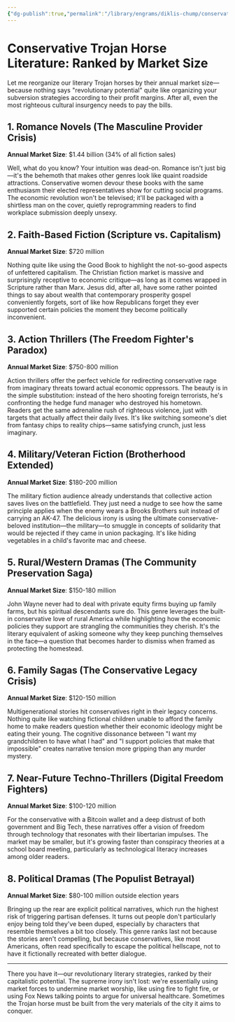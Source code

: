 ```yaml
---
{"dg-publish":true,"permalink":"/library/engrams/diklis-chump/conservative-trojan-horse-literature-ranked-by-market-size/","tags":["DC/Conservatives"]}
---
```


# Conservative Trojan Horse Literature: Ranked by Market Size

Let me reorganize our literary Trojan horses by their annual market size—because nothing says "revolutionary potential" quite like organizing your subversion strategies according to their profit margins. After all, even the most righteous cultural insurgency needs to pay the bills.

## 1. Romance Novels (The Masculine Provider Crisis)

**Annual Market Size**: $1.44 billion (34% of all fiction sales)

Well, what do you know? Your intuition was dead-on. Romance isn't just big—it's the behemoth that makes other genres look like quaint roadside attractions. Conservative women devour these books with the same enthusiasm their elected representatives show for cutting social programs. The economic revolution won't be televised; it'll be packaged with a shirtless man on the cover, quietly reprogramming readers to find workplace submission deeply unsexy.

## 2. Faith-Based Fiction (Scripture vs. Capitalism)

**Annual Market Size**: $720 million

Nothing quite like using the Good Book to highlight the not-so-good aspects of unfettered capitalism. The Christian fiction market is massive and surprisingly receptive to economic critique—as long as it comes wrapped in Scripture rather than Marx. Jesus did, after all, have some rather pointed things to say about wealth that contemporary prosperity gospel conveniently forgets, sort of like how Republicans forget they ever supported certain policies the moment they become politically inconvenient.

## 3. Action Thrillers (The Freedom Fighter's Paradox)

**Annual Market Size**: $750-800 million

Action thrillers offer the perfect vehicle for redirecting conservative rage from imaginary threats toward actual economic oppressors. The beauty is in the simple substitution: instead of the hero shooting foreign terrorists, he's confronting the hedge fund manager who destroyed his hometown. Readers get the same adrenaline rush of righteous violence, just with targets that actually affect their daily lives. It's like switching someone's diet from fantasy chips to reality chips—same satisfying crunch, just less imaginary.

## 4. Military/Veteran Fiction (Brotherhood Extended)

**Annual Market Size**: $180-200 million

The military fiction audience already understands that collective action saves lives on the battlefield. They just need a nudge to see how the same principle applies when the enemy wears a Brooks Brothers suit instead of carrying an AK-47. The delicious irony is using the ultimate conservative-beloved institution—the military—to smuggle in concepts of solidarity that would be rejected if they came in union packaging. It's like hiding vegetables in a child's favorite mac and cheese.

## 5. Rural/Western Dramas (The Community Preservation Saga)

**Annual Market Size**: $150-180 million

John Wayne never had to deal with private equity firms buying up family farms, but his spiritual descendants sure do. This genre leverages the built-in conservative love of rural America while highlighting how the economic policies they support are strangling the communities they cherish. It's the literary equivalent of asking someone why they keep punching themselves in the face—a question that becomes harder to dismiss when framed as protecting the homestead.

## 6. Family Sagas (The Conservative Legacy Crisis)

**Annual Market Size**: $120-150 million

Multigenerational stories hit conservatives right in their legacy concerns. Nothing quite like watching fictional children unable to afford the family home to make readers question whether their economic ideology might be eating their young. The cognitive dissonance between "I want my grandchildren to have what I had" and "I support policies that make that impossible" creates narrative tension more gripping than any murder mystery.

## 7. Near-Future Techno-Thrillers (Digital Freedom Fighters)

**Annual Market Size**: $100-120 million

For the conservative with a Bitcoin wallet and a deep distrust of both government and Big Tech, these narratives offer a vision of freedom through technology that resonates with their libertarian impulses. The market may be smaller, but it's growing faster than conspiracy theories at a school board meeting, particularly as technological literacy increases among older readers.

## 8. Political Dramas (The Populist Betrayal)

**Annual Market Size**: $80-100 million outside election years

Bringing up the rear are explicit political narratives, which run the highest risk of triggering partisan defenses. It turns out people don't particularly enjoy being told they've been duped, especially by characters that resemble themselves a bit too closely. This genre ranks last not because the stories aren't compelling, but because conservatives, like most Americans, often read specifically to escape the political hellscape, not to have it fictionally recreated with better dialogue.

---

There you have it—our revolutionary literary strategies, ranked by their capitalistic potential. The supreme irony isn't lost: we're essentially using market forces to undermine market worship, like using fire to fight fire, or using Fox News talking points to argue for universal healthcare. Sometimes the Trojan horse must be built from the very materials of the city it aims to conquer.
